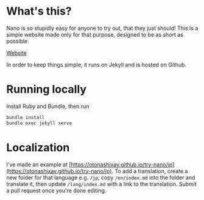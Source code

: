 # What's this?

Nano is so stupidly easy for anyone to try out, that they just should! This is a simple website made only for that purpose, designed to be as short as possible. 

[Website](https://otonashixav.github.io/try-nano)

In order to keep things simple, it runs on Jekyll and is hosted on Github. 

# Running locally

Install Ruby and Bundle, then run 

```sh
bundle install
bundle exec jekyll serve
```

# Localization

I've made an example at [https://otonashixav.github.io/try-nano/jp](https://otonashixav.github.io/try-nano/jp). To add a translation, create a new folder for that language e.g. `/jp`, copy `/en/index.md` into the folder and translate it, then update `/lang/index.md` with a link to the translation. Submit a pull request once you're done editing.
